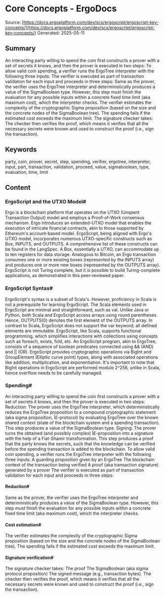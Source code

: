 # Core Concepts - ErgoDocs
Source: [https://docs.ergoplatform.com/dev/scs/ergoscript/ergoscript-key-concepts/](https://docs.ergoplatform.com/dev/scs/ergoscript/ergoscript-key-concepts/)
Generated: 2025-05-11

## Summary
An interacting party willing to spend the coin first constructs a prover with a set of secrets it knows, and then the prover is executed in two steps: To allow valid coin spending, a verifier runs the ErgoTree interpreter with the following three inputs: The verifier is executed as part of transaction validation for each input and proceeds in three steps: Same as the prover, the verifier uses the ErgoTree interpreter and deterministically produces a value of the SigmaBoolean type. However, this step must finish the evaluation for any possible inputs within a concrete fixed time limit (aka maximum cost), which the interpreter checks. The verifier estimates the complexity of the cryptographic Sigma proposition (based on the size and the concrete nodes of the SigmaBoolean tree). The spending fails if the estimated cost exceeds the maximum limit. The signature checker takes: The checker then verifies the proof, which means it verifies that all the necessary secrets were known and used to construct the proof (i.e., sign the transaction).

## Keywords
party, coin, prover, secret, step, spending, verifier, ergotree, interpreter, input, part, transaction, validation, proceed, value, sigmaboolean, type, evaluation, time, limit

## Content
### ErgoScript and the UTXO Model#
Ergo is a blockchain platform that operates on the UTXO (Unspent Transaction Output) model and employs a Proof-of-Work consensus mechanism.
Ergo introduces an extended-UTXO model that enables the execution of intricate financial contracts, akin to those supported by Ethereum's account-based model.
ErgoScript, being aligned with Ergo's UTXO model, incorporates numerous UTXO-specific constructs such as Box, INPUTS, and OUTPUTS. A comprehensive list of these constructs can be found in the LangSpec.
A Box, essentially a UTXO, can accommodate up to ten registers for data storage. Analogous to Bitcoin, an Ergo transaction consumes one or more existing boxes (represented by the INPUTS array) and produces one or more new boxes (represented by the OUTPUTS array).
ErgoScript is not Turing complete, but it is possible to build Turing-complete applications, as demonstrated in this peer-reviewed paper.

### ErgoScript Syntax#
ErgoScript's syntax is a subset of Scala's. However, proficiency in Scala is not a prerequisite for learning ErgoScript. The Scala elements used in ErgoScript are minimal and straightforward, such as val. Unlike Java or Python, both Scala and ErgoScript access arrays using round parentheses. Hence, OUTPUTS(0) denotes the first element of the OUTPUTS array. In contrast to Scala, ErgoScript does not support the var keyword; all defined elements are immutable. ErgoScript, like Scala, supports functional programming, which simplifies interactions with collections using concepts such as foreach, exists, fold, etc.
An ErgoScript program, akin to ErgoTree, consists of a sequence of boolean predicates connected using && (AND) and || (OR).
ErgoScript provides cryptographic operations via BigInt and GroupElement (Elliptic curve point) types, along with associated operations like addition, multiplication, and exponentiation. It's important to note that BigInt operations in ErgoScript are performed modulo 2^256, unlike in Scala, hence overflow needs to be carefully managed.

### Spending#
An interacting party willing to spend the coin first constructs a prover with a set of secrets it knows, and then the prover is executed in two steps:
Reduction: The prover uses the ErgoTree interpreter, which deterministically reduces the ErgoTree proposition to a compound cryptographic statement (aka sigma proposition, Î£-protocol) by evaluating ErgoTree over the known shared context (state of the blockchain system and a spending transaction). This step produces a value of the SigmaBoolean type.
Signing: The prover turns the obtained (and possibly complex) Î£-proposition into a signature with the help of a Fiat-Shamir transformation. This step produces a proof that the party knows the secrets, such that the knowledge can be verified before the spending transaction is added to the blockchain.
To allow valid coin spending, a verifier runs the ErgoTree interpreter with the following three inputs:
A guarding proposition given by an ErgoTree
The blockchain context of the transaction being verified
A proof (aka transaction signature) generated by a prover
The verifier is executed as part of transaction validation for each input and proceeds in three steps:

#### Reduction#
Same as the prover, the verifier uses the ErgoTree interpreter and deterministically produces a value of the SigmaBoolean type. However, this step must finish the evaluation for any possible inputs within a concrete fixed time limit (aka maximum cost), which the interpreter checks.

#### Cost estimation#
The verifier estimates the complexity of the cryptographic Sigma proposition (based on the size and the concrete nodes of the SigmaBoolean tree). The spending fails if the estimated cost exceeds the maximum limit.

#### Signature verification#
The signature checker takes:
The proof
The SigmaBoolean (aka sigma protocol proposition)
The signed message (e.g., transaction bytes).
The checker then verifies the proof, which means it verifies that all the necessary secrets were known and used to construct the proof (i.e., sign the transaction).
